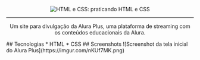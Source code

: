 <p align="center"> <img src="https://imgur.com/BASzVop.png" alt="HTML e CSS: praticando
HTML e CSS"> </p>
<hr>
<p align="center"> <img

<p align="center">Um site para divulgação da Alura Plus, uma plataforma de streaming com os
conteúdos educacionais da Alura.</p>
## Tecnologias
* HTML
* CSS
## Screenshots
![Screenshot da tela inicial do Alura Plus](https://imgur.com/nKUf7MK.png)
